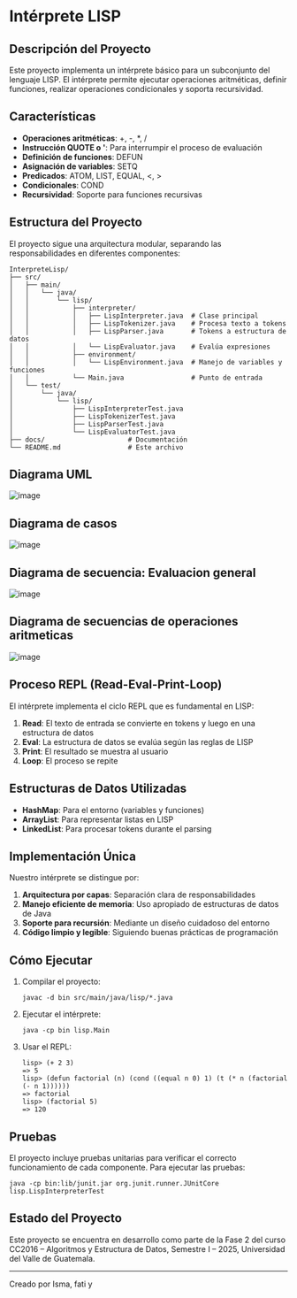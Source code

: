 # Intérprete LISP

## Descripción del Proyecto
Este proyecto implementa un intérprete básico para un subconjunto del lenguaje LISP. El intérprete permite ejecutar operaciones aritméticas, definir funciones, realizar operaciones condicionales y soporta recursividad.

## Características
- **Operaciones aritméticas**: +, -, *, /
- **Instrucción QUOTE o '**: Para interrumpir el proceso de evaluación
- **Definición de funciones**: DEFUN
- **Asignación de variables**: SETQ
- **Predicados**: ATOM, LIST, EQUAL, <, >
- **Condicionales**: COND
- **Recursividad**: Soporte para funciones recursivas

## Estructura del Proyecto
El proyecto sigue una arquitectura modular, separando las responsabilidades en diferentes componentes:

```
InterpreteLisp/
├── src/
│   ├── main/
│   │   └── java/
│   │       └── lisp/
│   │           ├── interpreter/
│   │           │   ├── LispInterpreter.java  # Clase principal
│   │           │   ├── LispTokenizer.java    # Procesa texto a tokens
│   │           │   ├── LispParser.java       # Tokens a estructura de datos
│   │           │   └── LispEvaluator.java    # Evalúa expresiones
│   │           ├── environment/
│   │           │   └── LispEnvironment.java  # Manejo de variables y funciones
│   │           └── Main.java                 # Punto de entrada
│   └── test/
│       └── java/
│           └── lisp/
│               ├── LispInterpreterTest.java
│               ├── LispTokenizerTest.java
│               ├── LispParserTest.java
│               └── LispEvaluatorTest.java
├── docs/                     # Documentación
└── README.md                 # Este archivo
```

## Diagrama UML

![image](https://github.com/user-attachments/assets/fb5d01f8-31f1-412c-91c9-a5dd76816edf)

## Diagrama de casos

![image](https://github.com/user-attachments/assets/99c484f4-ace7-4a71-94dc-8423e6c37c8c)

## Diagrama de secuencia: Evaluacion general

![image](https://github.com/user-attachments/assets/1ec92c79-10c6-47c6-a054-643570928986)

## Diagrama de secuencias de operaciones aritmeticas 

![image](https://github.com/user-attachments/assets/73a1c149-26c4-49b7-ab88-af209cdf5635)









## Proceso REPL (Read-Eval-Print-Loop)

El intérprete implementa el ciclo REPL que es fundamental en LISP:

1. **Read**: El texto de entrada se convierte en tokens y luego en una estructura de datos
2. **Eval**: La estructura de datos se evalúa según las reglas de LISP
3. **Print**: El resultado se muestra al usuario
4. **Loop**: El proceso se repite

## Estructuras de Datos Utilizadas

- **HashMap**: Para el entorno (variables y funciones)
- **ArrayList**: Para representar listas en LISP
- **LinkedList**: Para procesar tokens durante el parsing

## Implementación Única

Nuestro intérprete se distingue por:

1. **Arquitectura por capas**: Separación clara de responsabilidades
2. **Manejo eficiente de memoria**: Uso apropiado de estructuras de datos de Java
3. **Soporte para recursión**: Mediante un diseño cuidadoso del entorno
4. **Código limpio y legible**: Siguiendo buenas prácticas de programación

## Cómo Ejecutar

1. Compilar el proyecto:
   ```
   javac -d bin src/main/java/lisp/*.java
   ```

2. Ejecutar el intérprete:
   ```
   java -cp bin lisp.Main
   ```

3. Usar el REPL:
   ```
   lisp> (+ 2 3)
   => 5
   lisp> (defun factorial (n) (cond ((equal n 0) 1) (t (* n (factorial (- n 1))))))
   => factorial
   lisp> (factorial 5)
   => 120
   ```

## Pruebas

El proyecto incluye pruebas unitarias para verificar el correcto funcionamiento de cada componente. Para ejecutar las pruebas:

```
java -cp bin:lib/junit.jar org.junit.runner.JUnitCore lisp.LispInterpreterTest
```

## Estado del Proyecto

Este proyecto se encuentra en desarrollo como parte de la Fase 2 del curso CC2016 – Algoritmos y Estructura de Datos, Semestre I – 2025, Universidad del Valle de Guatemala.

---

Creado por Isma, fati y 
